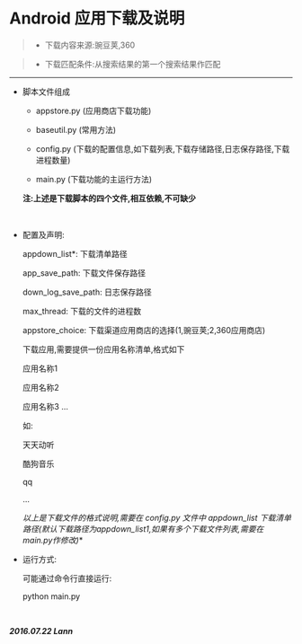 # Android 应用下载及说明

>* 下载内容来源:豌豆荚,360

>* 下载匹配条件:从搜索结果的第一个搜索结果作匹配

- - - - - -

- 脚本文件组成

    - appstore.py (应用商店下载功能)

    - baseutil.py (常用方法)

    - config.py (下载的配置信息,如下载列表,下载存储路径,日志保存路径,下载进程数量)

    - main.py (下载功能的主运行方法)
    

     **注:上述是下载脚本的四个文件,相互依赖,不可缺少**

<br/>

- 配置及声明:

    appdown_list*:  下载清单路径

    app_save_path:  下载文件保存路径

    down_log_save_path:  日志保存路径

    max_thread:  下载的文件的进程数

    appstore_choice:  下载渠道应用商店的选择(1,豌豆荚;2,360应用商店)

    下载应用,需要提供一份应用名称清单,格式如下

    应用名称1
    
    应用名称2
    
    应用名称3
    ...

    如:

    天天动听
    
    酷狗音乐
    
    qq
    
    ...

    **以上是下载文件的格式说明,需要在 config.py 文件中 appdown_list* 下载清单路径(默认下载路径为appdown_list1,如果有多个下载文件列表,需要在main.py作修改)**


- 运行方式:

   可能通过命令行直接运行:

    python main.py


<br/>


***2016.07.22 Lann***


